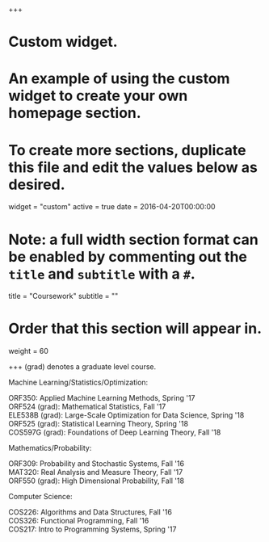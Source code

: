 +++
# Custom widget.
# An example of using the custom widget to create your own homepage section.
# To create more sections, duplicate this file and edit the values below as desired.
widget = "custom"
active = true
date = 2016-04-20T00:00:00

# Note: a full width section format can be enabled by commenting out the `title` and `subtitle` with a `#`.
title = "Coursework"
subtitle = ""

# Order that this section will appear in.
weight = 60

+++
(grad) denotes a graduate level course.

Machine Learning/Statistics/Optimization:

ORF350: Applied Machine Learning Methods, Spring '17  
ORF524 (grad): Mathematical Statistics, Fall '17  
ELE538B (grad): Large-Scale Optimization for Data Science, Spring '18
ORF525 (grad): Statistical Learning Theory, Spring '18  
COS597G (grad): Foundations of Deep Learning Theory, Fall '18  

Mathematics/Probability:

ORF309: Probability and Stochastic Systems, Fall '16  
MAT320: Real Analysis and Measure Theory, Fall '17  
ORF550 (grad): High Dimensional Probability, Fall '18  

Computer Science:

COS226: Algorithms and Data Structures, Fall '16  
COS326: Functional Programming, Fall '16  
COS217: Intro to Programming Systems, Spring '17  